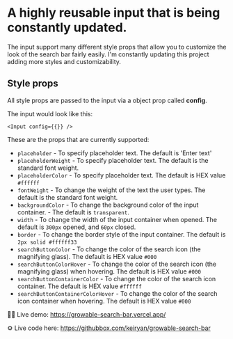 # A highly reusable input that is being constantly updated. 

The input support many different style props that allow you to customize the look of the search bar fairly easily. I'm constantly updating this project adding more styles and customizability.

## Style props

All style props are passed to the input via a object prop called **config**.

The input would look like this: 

```<Input config={{}} />```

These are the props that are currently supported:

* ```placeholder``` - To specify placeholder text. The default is 'Enter text'
* ```placeholderWeight``` - To specify placeholder text. The default is the standard font weight.
* ```placeholderColor``` - To specify placeholder text. The default is HEX value ```#ffffff```
* ```fontWeight``` - To change the weight of the text the user types. The default is the standard font weight. 
* ```backgroundColor``` - To change the background color of the input container. - The default is ```transparent```.
* ```width``` - To change the width of the input container when opened. The default is ```300px``` opened, and ```60px``` closed.
* ```border``` - To change the border style of the input container. The default is ```2px solid #ffffff33```
* ```searchButtonColor``` - To change the color of the search icon (the magnifying glass). The default is HEX value ```#000```
* ```searchButtonColorHover``` - To change the color of the search icon (the magnifying glass) when hovering. The default is HEX value ```#000```
* ```searchButtonContainerColor``` - To change the color of the search icon container. The default is HEX value ```#ffffff```
* ```searchButtonContainerColorHover``` - To change the color of the search icon container when hovering. The default is HEX value `#000`



👩‍💻 Live demo: https://growable-search-bar.vercel.app/

⚙️ Live code here: https://githubbox.com/keiryan/growable-search-bar
